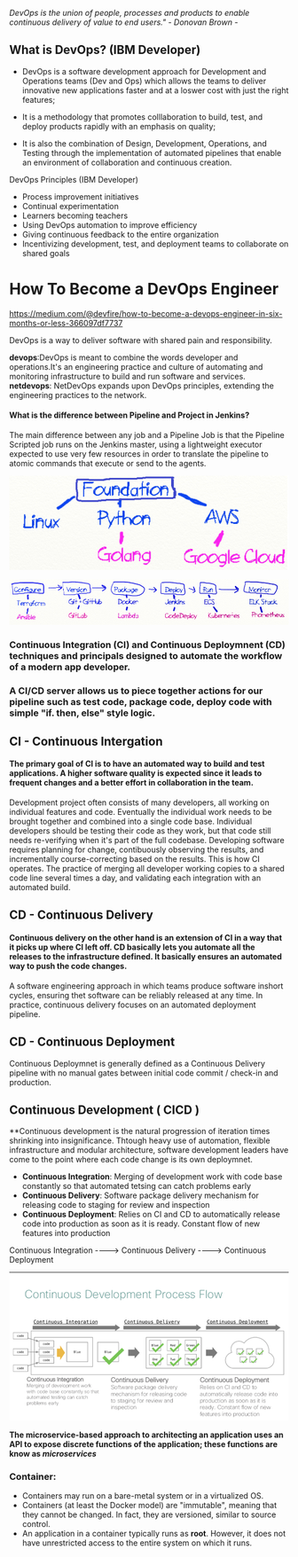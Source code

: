 _DevOps is the union of people, processes and products to enable continuous delivery of value to end users."_
                                                                                     - _Donovan Brown_ -

## What is DevOps? (IBM Developer)

* DevOps is a software development approach for Development and Operations teams (Dev and Ops) which allows the teams to deliver innovative new applications faster and at a loswer cost with just the right features;

* It is a methodology that promotes colllaboration to build, test, and deploy products rapidly with an emphasis on quality;

* It is also the combination of Design, Development, Operations, and Testing through the implementation of automated pipelines that enable an environment of collaboration and continuous creation.

DevOps Principles (IBM Developer)

* Process improvement initiatives
* Continual experimentation
* Learners becoming teachers
* Using DevOps automation to improve efficiency
* Giving continuous feedback to the entire organization
* Incentivizing development, test, and deployment teams to collaborate on shared goals



# How To Become a DevOps Engineer 

https://medium.com/@devfire/how-to-become-a-devops-engineer-in-six-months-or-less-366097df7737

DevOps is a way to deliver software with shared pain and responsibility.

**devops**:DevOps is meant to combine the words developer and operations.It's an engineering practice and culture of automating and monitoring infrastructure to build and run software and services.
**netdevops**: NetDevOps expands upon DevOps principles, extending the engineering practices to the network.

#### What is the difference between Pipeline and Project in Jenkins?

The main difference between any job and a Pipeline Job is that the Pipeline Scripted job runs on the Jenkins master, using a lightweight executor expected to use very few resources in order to translate the pipeline to atomic commands that execute or send to the agents.

![alt text](Foundation.png)



![alt text](six_parts.png)


### Continuous Integration (CI) and Continuous Deploymnent (CD) techniques and principals designed to automate the workflow of a modern app developer.

### A CI/CD server allows us to piece together actions for our pipeline such as test code, package code, deploy code with simple "if. then, else" style logic.

## CI - Continuous Intergation

#### The primary goal of CI is to have an automated way to build and test applications. A higher software quality is expected since it leads to frequent changes and a better effort in collaboration in the team. 

  Development project often consists of many developers, all working on individual features and code. Eventually the individual work needs to be brought together and combined into a single code base. Individual developers should be testing their code as they work, but that code still needs re-verifying when it's part of the full codebase.
  Developing software requires planning for change, contibuously observing the results, and incrementally course-correcting based on the results. This is how CI operates.
  The practice of merging all developer working copies to a shared code line several times a day, and validating each integration with an automated build.

## CD - Continuous Delivery

#### Continuous delivery on the other hand is an extension of CI in a way that it picks up where CI left off. CD basically lets you automate all the releases to the infrastructure defined. It basically ensures an automated way to push the code changes.

  A software engineering approach in which teams produce software inshort cycles, ensuring thet software can be reliably released at any time. 
  In practice, continuous delivery focuses on an automated deployment pipeline.

## CD - Continuous Deployment
  Continuous Deploymnet is generally defined as a Continuous Delivery pipeline with no manual gates between initial code commit / check-in and production.

## Continuous Development ( CICD )

**Continuous development is the natural progression of iteration times shrinking into insignificance. Thtough heavy use of automation, flexible infrastructure and modular architecture, software development leaders have come to the point where each code change is its own deploymnet.

  * **Continuous Integration**: Merging of development work with code base constantly so that automated tetsing can catch problems early
  * **Continuous Delivery**: Software package delivery mechanism for releasing code to staging for review and inspection
  * **Continuous Deployment**: Relies on CI and CD to automatically release code into production as soon as it is ready. Constant flow of new features into production

Continuous Integration ----> Continuous Delivery ----> Continuous Deployment

![alt text](cicd.png)


**The microservice-based approach to architecting an application uses an API to expose discrete functions of the application; these functions are know as _microservices_**

### Container:
  * Containers may run on a bare-metal system or in a virtualized OS.
  * Containers (at least the Docker model) are "immutable", meaning that they cannot be changed. In fact, they are versioned, similar to source control.
  * An application in a container typically runs as **root**. However, it does not have unrestricted access to the entire system on which it runs.


